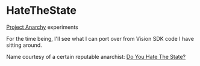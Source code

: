 HateTheState
============

[Project Anarchy](http://www.projectanarchy.com/) experiments

For the time being, I'll see what I can port over from Vision SDK code I have sitting around.

Name courtesy of a certain reputable anarchist: [Do You Hate The State?](http://www.lewrockwell.com/rothbard/rothbard75.html)
